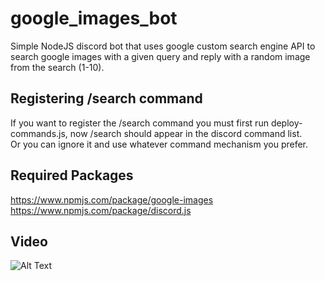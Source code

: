 # google_images_bot
Simple NodeJS discord bot that uses google custom search engine API to search google images with a given query and reply with a random image from the search (1-10).

## Registering /search command
If you want to register the /search command you must first run deploy-commands.js, now /search should appear in the discord command list.
</br>Or you can ignore it and use whatever command mechanism you prefer.

## Required Packages
https://www.npmjs.com/package/google-images
</br>
https://www.npmjs.com/package/discord.js
</br>
## Video
![Alt Text](https://media.giphy.com/media/KEvEY8P6YuE3fdKNy6/giphy.gif)
